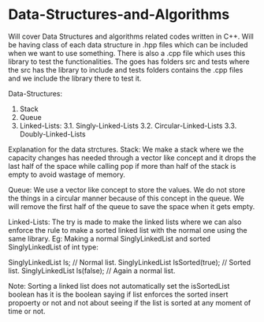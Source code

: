 # Data-Structures-and-Algorithms
Will cover Data Structures and algorithms related codes written in C++. 
Will be having class of each data structure in .hpp files which can be included when we want to use something. 
There is also a .cpp file which uses this library to test the functionalities. 
The goes has folders src and tests where the src has the library to include and tests folders contains the .cpp files and we include the library there to  test it. 

Data-Structures:
  1. Stack
  2. Queue
  3. Linked-Lists:
    3.1. Singly-Linked-Lists
    3.2. Circular-Linked-Lists
    3.3. Doubly-Linked-Lists

Explanation for the data strctures. 
Stack: 
We make a stack where we the capacity changes has needed through a vector like concept and it drops the last half of the space while calling pop if more than half of the stack is empty to avoid wastage of memory. 

Queue:
We use a vector like concept to store the values. We do not store the things in a circular manner because of this concept in the queue. We will remove the first half of the queue to save the space when it gets empty. 

Linked-Lists:
The try is made to make the linked lists where we can also enforce the rule to make a sorted linked list with the normal one using the same library. 
Eg: Making a normal SinglyLinkedList and sorted SinglyLinkedList of int type:

SinglyLinkedList<int> ls; // Normal list.
SinglyLinkedList<int> lsSorted(true); // Sorted list.
SinglyLinkedList<int> ls(false); // Again a normal list. 

Note: Sorting a linked list does not automatically set the isSortedList boolean has it is the boolean saying if list enforces the sorted insert propoerty or not and not about seeing if the list is sorted at any moment of time or not. 